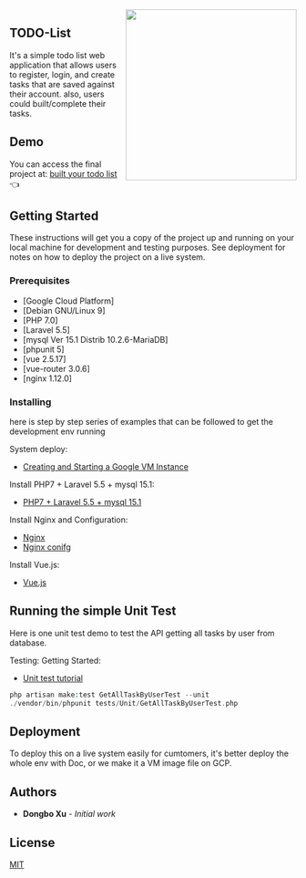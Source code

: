 <img src="https://www.rotoruanz.com/RNZ/media/Image-Library/Rainbow-Springs-kiwi.jpg?width=800" width="300" align="right">

## TODO-List

It's a simple todo list web application that allows users to register, login, and create tasks that are saved against their account. also, users could built/complete their tasks.

## Demo

You can access the final project at: [built your todo list](http://dongboxu.com/home) 👈

## Getting Started

These instructions will get you a copy of the project up and running on your local machine for development and testing purposes. See deployment for notes on how to deploy the project on a live system.

### Prerequisites
- [Google Cloud Platform]
- [Debian GNU/Linux 9]
- [PHP 7.0]
- [Laravel 5.5]
- [mysql Ver 15.1 Distrib 10.2.6-MariaDB]
- [phpunit 5]
- [vue 2.5.17]
- [vue-router 3.0.6]
- [nginx 1.12.0]

### Installing
here is step by step series of examples that can be followed to get the development env running

System deploy:

- [Creating and Starting a Google VM Instance](https://cloud.google.com/compute/docs/instances/create-start-instance)

Install PHP7 + Laravel 5.5 + mysql 15.1:

- [PHP7 + Laravel 5.5 + mysql 15.1](https://tecadmin.net/install-laravel-on-debian-9-stretch/)

Install Nginx and Configuration:
- [Nginx](https://www.cyberciti.biz/faq/howto-install-setup-nginx-on-debian-linux-9/)
- [Nginx conifg](https://www.linode.com/docs/web-servers/nginx/how-to-configure-nginx/)

Install Vue.js:

- [Vue.js](https://laraveldaily.com/quick-start-laravel-5-5-vue-js-simple-crud-project/)


## Running the simple Unit Test

Here is one unit test demo to test the API getting all tasks by user from database. 

Testing: Getting Started:
- [Unit test tutorial](https://laravel.com/docs/5.8/testing)

```php
php artisan make:test GetAllTaskByUserTest --unit
./vendor/bin/phpunit tests/Unit/GetAllTaskByUserTest.php
```

## Deployment

To deploy this on a live system easily for cumtomers, it's better deploy the whole env with Doc, or we make it a VM image file on GCP.

## Authors

* **Dongbo Xu** - *Initial work*

## License

[MIT](https://choosealicense.com/licenses/mit/)
